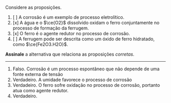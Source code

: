 Considere as proposições.

1. [ ] A corrosão é um exemplo de processo eletrolítico.
2. [x] A água e o $\ce{O2}$ dissolvido oxidam o ferro conjuntamente no processo de formação da ferrugem.
3. [x] O ferro é o agente redutor no processo de corrosão.
4. [ ] A ferrugem pode ser descrita como um óxido de ferro hidratado, como $\ce{Fe2O3.H2O}$.

**Assinale** a alternativa que relaciona as proposições *corretas*.

---

1. Falso. Corrosão é um processo espontâneo que não depende de uma fonte externa de tensão
2. Verdadeiro. A umidade favorece o processo de corrosão
3. Verdadeiro. O ferro sofre oxidação no processo de corrosão, portanto atua como agente redutor.
4. Verdadeiro.
